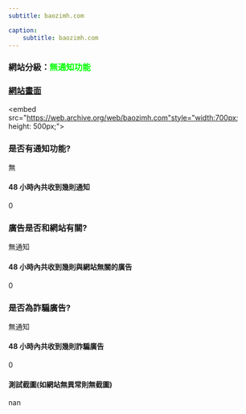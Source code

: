 ```yaml
---
subtitle: baozimh.com

caption:
	subtitle: baozimh.com
---
```


<h3>網站分級：<font color="#00FF00">無通知功能</font></h3>

### [網站畫面](baozimh.com)
<embed src="https://web.archive.org/web/baozimh.com"style="width:700px; height: 500px;">

### 是否有通知功能?
無

#### 48 小時內共收到幾則通知
0

### 廣告是否和網站有關?
無通知

#### 48 小時內共收到幾則與網站無關的廣告
0

### 是否為詐騙廣告?
無通知

#### 48 小時內共收到幾則詐騙廣告
0

#### 測試截圖(如網站無異常則無截圖)
nan


